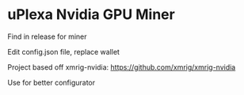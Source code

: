 # uPlexa Nvidia GPU Miner


Find in release for miner

Edit config.json file, replace wallet

Project based off xmrig-nvidia:
https://github.com/xmrig/xmrig-nvidia

Use for better configurator
